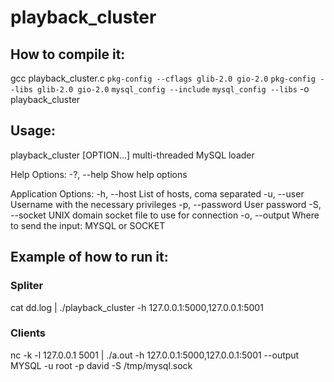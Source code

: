 # playback_cluster

## How to compile it:

gcc playback_cluster.c `pkg-config --cflags glib-2.0 gio-2.0` `pkg-config --libs glib-2.0 gio-2.0` `mysql_config --include` `mysql_config --libs` -o playback_cluster


## Usage:
  playback_cluster [OPTION...] multi-threaded MySQL loader

Help Options:
  -?, --help         Show help options

Application Options:
  -h, --host         List of hosts, coma separated
  -u, --user         Username with the necessary privileges
  -p, --password     User password
  -S, --socket       UNIX domain socket file to use for connection
  -o, --output       Where to send the input: MYSQL or SOCKET
  
  
## Example of how to run it:

### Spliter 

cat dd.log | ./playback_cluster -h 127.0.0.1:5000,127.0.0.1:5001

### Clients
nc -k -l 127.0.0.1 5001 | ./a.out -h 127.0.0.1:5000,127.0.0.1:5001 --output MYSQL -u root -p david -S /tmp/mysql.sock
